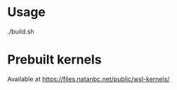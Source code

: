 # Usage

./build.sh

# Prebuilt kernels

Available at https://files.natanbc.net/public/wsl-kernels/
